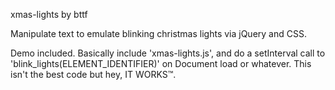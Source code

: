 xmas-lights
by bttf

Manipulate text to emulate blinking christmas lights via jQuery and CSS.

Demo included. Basically include 'xmas-lights.js', and do a setInterval call to 'blink_lights(ELEMENT_IDENTIFIER)' on Document load or whatever. This isn't the best code but hey, IT WORKS™.
